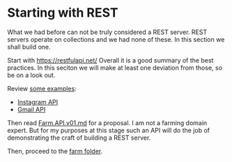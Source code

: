 # Starting with REST

What we had before can not be truly considered a REST server. REST servers
operate on collections and we had none of these.  In this section we shall
build one.

Start with https://restfulapi.net/  Overall it is a good summary of the best
practices.  In this seciton we will make at least one deviation from those, so
be on a look out.

Review [some examples](https://openclassrooms.com/en/courses/3432056-build-your-web-projects-with-rest-apis/3496011-identify-examples-of-rest-apis):

* [Instagram API](https://www.instagram.com/developer/endpoints/users/)
* [Gmail API](https://openclassrooms.com/en/courses/3432056-build-your-web-projects-with-rest-apis/3496011-identify-examples-of-rest-apis)

Then read [Farm.API.v01.md](Farm.API.v01.md) for a proposal.
I am not a farming domain expert.
But for my purposes at this stage such an API will do the job of
demonstrating the craft of building a REST server.

Then, proceed to the [farm folder](farm/).
